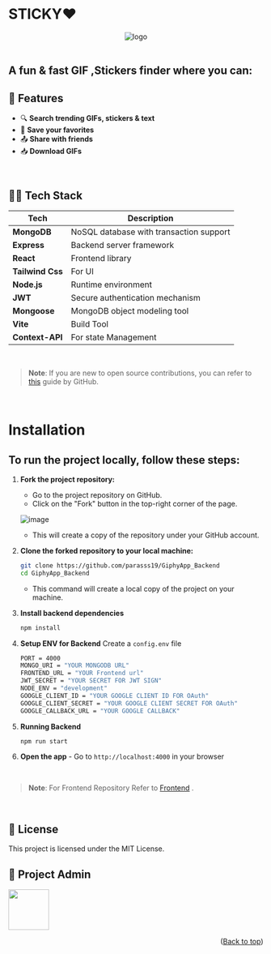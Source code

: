 # STICKY❤️
<div id="top" align="center">
 <img src="https://res.cloudinary.com/dxxeks4o5/image/upload/v1753859399/image_psndzo.png" alt="logo"/>
</div>
<br>


## A fun & fast GIF ,Stickers finder where you can:
 
## 🚀 Features
- 🔍 **Search trending GIFs, stickers & text**
- 💾 **Save your favorites**
- 📤 **Share with friends**
- 📥 **Download GIFs**

<br>

## 🧑‍💻 Tech Stack

| Tech        | Description                           |
|-------------|---------------------------------------|
| **MongoDB** | NoSQL database with transaction support |
| **Express** | Backend server framework               |
| **React**   | Frontend library                       |
| **Tailwind Css**   | For UI                        |
| **Node.js** | Runtime environment                    |
| **JWT**     | Secure authentication mechanism        |
| **Mongoose**| MongoDB object modeling tool           |
| **Vite**| Build Tool           |
| **Context-API**| For state Management           |

<br>


> **Note**: If you are new to open source contributions, you can refer to [this](https://opensource.guide/how-to-contribute/) guide by GitHub.
<br>


# Installation

## To run the project locally, follow these steps:

1. **Fork the project repository:**

   - Go to the project repository on GitHub.
   - Click on the "Fork" button in the top-right corner of the page.

   ![image](https://github.com/Ayush-Tibrewal/Product_3D/assets/96817905/789dda31-5f38-4102-aca8-731d7f2f5f2f)

   - This will create a copy of the repository under your GitHub account.
  
2. **Clone the forked repository to your local machine:**

   ```sh
   git clone https://github.com/parasss19/GiphyApp_Backend
   cd GiphyApp_Backend
   ```
 
    - This command will create a local copy of the project on your machine.

  3. **Install backend dependencies**

     ```sh
     npm install
     ```
   
  4. **Setup ENV for Backend**
     Create a `config.env` file
     ```sh
     PORT = 4000
     MONGO_URI = "YOUR MONGODB URL"
     FRONTEND_URL = "YOUR Frontend url"
     JWT_SECRET = "YOUR SECRET FOR JWT SIGN"
     NODE_ENV = "development"
     GOOGLE_CLIENT_ID = "YOUR GOOGLE CLIENT ID FOR OAuth"
     GOOGLE_CLIENT_SECRET = "YOUR GOOGLE CLIENT SECRET FOR OAuth"
     GOOGLE_CALLBACK_URL = "YOUR GOOGLE CALLBACK"
     ```

  5. **Running Backend**

     ```sh
     npm run start
     ```

  6. **Open the app**
    - Go to `http://localhost:4000` in your browser


<br>

> **Note**: For Frontend Repository Refer to [Frontend](https://github.com/parasss19/GiphyApp) .
<br>

## 📜 License
This project is licensed under the MIT License.

## 🤠 Project Admin 

<a href="https://github.com/parasss19"> <img src="https://res.cloudinary.com/dxxeks4o5/image/upload/v1695653091/admin_bdga2f_yla8qm.png" height="80px"/></a>


<p align="right">(<a href="#top">Back to top</a>)</p>
